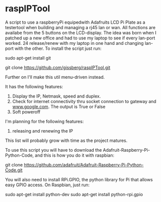 raspIPTool
==========
A script to use a raspberryPi equipedwith Adafruits LCD Pi Plate as a testertool when building and managing a rj45 lan or wan. All functions are availabe from the 5 buttons on the LCD-display. The idea was born when I patched up a new office and had to use my laptop to see if every lan-port worked. 24 release/renew with my laptop in one hand and changing lan-port with the other. To install the script just run:

sudo apt-get install git

git clone https://github.com/gissberg/raspIPTool.git

Further on I'll make this util menu-driven instead.

 It has the following features:
  1. Display the IP, Netmask, speed and duplex.
  2. Check for internet connectivity thru socket connection to gateway and www.google.com. The output is True or False
  3. Soft poweroff

 
 I'm planning for the following features:
 
  1. releasing and renewing the IP
 

This list will probably grow with time as the project matures.


To use this script you will have to download the Adafruit-Raspberry-Pi-Python-Code, and this is how you do it with raspbian:


git clone https://github.com/adafruit/Adafruit-Raspberry-Pi-Python-Code.git

You will also need to install RPi.GPIO, the python library for Pi that allows easy GPIO access. On Raspbian, just run: 

sudo apt-get install python-dev
sudo apt-get install python-rpi.gpio
